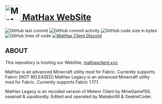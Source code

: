 # <a href="https://mathaxclient.xyz"><img src="https://mathaxclient.xyz/resources/images/icons/icon.png" alt="MatHax" height="50"/> MatHax WebSite</a>
<img src="https://img.shields.io/github/last-commit/Matejko06/MatHaxWebsite" alt="GitHub last commit"/> <img src="https://img.shields.io/github/commit-activity/w/Matejko06/MatHaxWebsite" alt="GitHub commit activity"/> <img src="https://img.shields.io/github/languages/code-size/Matejko06/MatHaxWebsite" alt="GitHub code size in bytes"/> <img src="https://tokei.rs/b1/github/Matejko06/MatHaxWebsite" alt="GitHub lines of code"/> <a href="https://mathaxclient.xyz/Discord"><img src="https://img.shields.io/discord/823286525402939402?logo=discord" alt="MatHax Client Discord"/></a>

## ABOUT

This repository is hosting our WebSite, <a href="https://mathaxclient.xyz">mathaxclient.xyz</a>.

MatHax is an advanced Minecraft utility mod for Fabric. Currently supports Fabric [NOT RELEASED]
MatHax Legacy is an advanced Minecraft utility mod for Fabric. Currently supports Fabric 1.17.1.

MatHax Legacy is an recoded version of Meteor Client by MineGame159, seasnail & squidoodly.
Edited and operated by Matejko06 & GeekieCoder.
